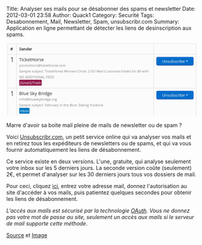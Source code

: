 Title: Analyser ses mails pour se désabonner des spams et newsletter
Date: 2012-03-01 23:58
Author: Quack1
Category: Securité
Tags: Desabonnement, Mail, Newsletter, Spam, unsubscribr.com
Summary: Application en ligne permettant de détecter les liens de desinscription aux spams.

![Unsubscribr Results](upload/unsubscribr-results.png "Unsubscribr Results")

Marre d'avoir sa boite mail pleine de mails de newsletter ou de spam ?

Voici [Unsubscribr.com][], un petit service online qui va analyser vos
mails et en retirez tous les expéditeurs de newsletters ou de spams, et
qui va vous fournir automatiquement les liens de désabonnement.

Ce service existe en deux versions. L'une, gratuite, qui analyse
seulement votre inbox sur les 5 derniers jours. La seconde version coûte
(seulement) 2€, et permet d'analyser sur les 30 derniers jours tous vos
dossiers de mail.

Pour ceci, cliquez [ici][Unsubscribr.com], entrez votre adresse mail,
donnez l'autorisation au site d'accéder à vos mails, puis patientez
quelques secondes pour obtenir les liens de désabonnement.

*L'accès aux mails est sécurisé par la technologie [OAuth][]. Vous ne
donnez pas votre mot de passe au site, seulement un accès aux mails si
le serveur de mail supporte cette méthode*.

[Source][] et [Image][]

  [Unsubscribr.com]: https://unsubscribr.com/ "https://unsubscribr.com/"
  [OAuth]: http://en.wikipedia.org/wiki/OAuth
    "http://en.wikipedia.org/wiki/OAuth"
  [Source]: http://lifehacker.com/5889577/unsubscribr-crawls-through-your-email-and-provides-a-one-click-unsubscribe-button
    "http://lifehacker.com/5889577/unsubscribr-crawls-through-your-email-and-provides-a-one-click-unsubscribe-button"
  [Image]: http://main.makeuseoflimited.netdna-cdn.com/wp-content/static/uploads/2012/02/unsubscribr-results.png?323f2c
    "http://main.makeuseoflimited.netdna-cdn.com/wp-content/static/uploads/2012/02/unsubscribr-results.png?323f2c"
